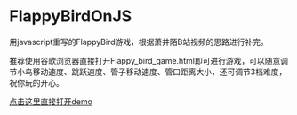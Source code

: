 # FlappyBirdOnJS
用javascript重写的FlappyBird游戏，根据萧井陌B站视频的思路进行补完。  

推荐使用谷歌浏览器直接打开Flappy_bird_game.html即可进行游戏，可以随意调节小鸟移动速度、跳跃速度、管子移动速度、管口距离大小，还可调节3档难度，祝你玩的开心。  

[点击这里直接打开demo](https://htmlpreview.github.io/?https://github.com/vvipi/FlappyBirdOnJS/blob/master/FlappyBird/Flappy_bird_game.html)
